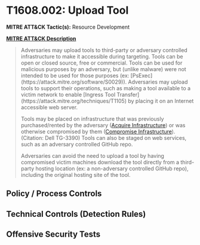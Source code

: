 # T1608.002: Upload Tool
**MITRE ATT&CK Tactic(s):** Resource Development

**[MITRE ATT&CK Description](https://attack.mitre.org/techniques/T1608/002)**
<blockquote>Adversaries may upload tools to third-party or adversary controlled infrastructure to make it accessible during targeting. Tools can be open or closed source, free or commercial. Tools can be used for malicious purposes by an adversary, but (unlike malware) were not intended to be used for those purposes (ex: [PsExec](https://attack.mitre.org/software/S0029)). Adversaries may upload tools to support their operations, such as making a tool available to a victim network to enable [Ingress Tool Transfer](https://attack.mitre.org/techniques/T1105) by placing it on an Internet accessible web server.

Tools may be placed on infrastructure that was previously purchased/rented by the adversary ([Acquire Infrastructure](https://attack.mitre.org/techniques/T1583)) or was otherwise compromised by them ([Compromise Infrastructure](https://attack.mitre.org/techniques/T1584)).(Citation: Dell TG-3390) Tools can also be staged on web services, such as an adversary controlled GitHub repo.

Adversaries can avoid the need to upload a tool by having compromised victim machines download the tool directly from a third-party hosting location (ex: a non-adversary controlled GitHub repo), including the original hosting site of the tool.</blockquote>
## Policy / Process Controls
## Technical Controls (Detection Rules)

## Offensive Security Tests
